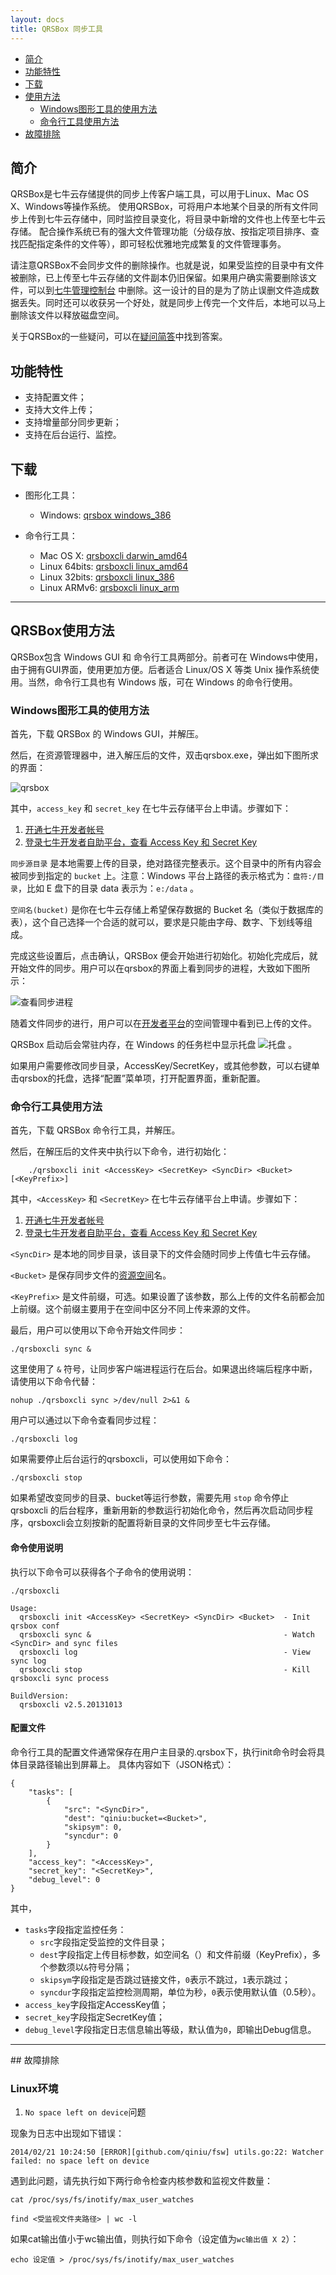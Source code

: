 ```yaml
---
layout: docs
title: QRSBox 同步工具
---
```



- [简介](#intro)
- [功能特性](#feature)
- [下载](#download)
- [使用方法](#usage)
    - [Windows图形工具的使用方法](#usage-gui)
    - [命令行工具使用方法](#usage-cmd)
- [故障排除](#failures)

<a id="intro"></a>

## 简介

QRSBox是七牛云存储提供的同步上传客户端工具，可以用于Linux、Mac OS X、Windows等操作系统。
使用QRSBox，可将用户本地某个目录的所有文件同步上传到七牛云存储中，同时监控目录变化，将目录中新增的文件也上传至七牛云存储。
配合操作系统已有的强大文件管理功能（分级存放、按指定项目排序、查找匹配指定条件的文件等），即可轻松优雅地完成繁复的文件管理事务。

请注意QRSBox不会同步文件的删除操作。也就是说，如果受监控的目录中有文件被删除，已上传至七牛云存储的文件副本仍旧保留。如果用户确实需要删除该文件，可以到[七牛管理控制台](https://portal.qiniu.com/) 中删除。这一设计的目的是为了防止误删文件造成数据丢失。同时还可以收获另一个好处，就是同步上传完一个文件后，本地可以马上删除该文件以释放磁盘空间。

关于QRSBox的一些疑问，可以在[疑问简答](http://kb.qiniu.com/537ps105)中找到答案。

<a id="feature"></a>

## 功能特性

- 支持配置文件；
- 支持大文件上传；
- 支持增量部分同步更新；
- 支持在后台运行、监控。

<a id="download"></a>

## 下载

- 图形化工具：
    - Windows: [qrsbox windows_386](http://devtools.qiniu.io/qiniu-devtools-windows_386-current.zip)

- 命令行工具：
    - Mac OS X: [qrsboxcli darwin_amd64](http://devtools.qiniu.io/qiniu-devtools-darwin_amd64-current.tar.gz)
    - Linux 64bits: [qrsboxcli linux_amd64](http://devtools.qiniu.io/qiniu-devtools-linux_amd64-current.tar.gz)
    - Linux 32bits: [qrsboxcli linux_386](http://devtools.qiniu.io/qiniu-devtools-linux_386-current.tar.gz)
    - Linux ARMv6: [qrsboxcli linux_arm](http://devtools.qiniu.io/qiniu-devtools-linux_arm-current.tar.gz)

---

<a id="usage"></a>

## QRSBox使用方法

QRSBox包含 Windows GUI 和 命令行工具两部分。前者可在 Windows中使用，由于拥有GUI界面，使用更加方便。后者适合 Linux/OS X 等类 Unix 操作系统使用。当然，命令行工具也有 Windows 版，可在 Windows 的命令行使用。

<a id="usage-gui"></a>

### Windows图形工具的使用方法

首先，下载 QRSBox 的 Windows GUI，并解压。

然后，在资源管理器中，进入解压后的文件，双击qrsbox.exe，弹出如下图所求的界面：

<div class="imgwrap"><img src="img/qrsbox-demo.png" alt="qrsbox"/></div>

其中，`access_key` 和 `secret_key` 在七牛云存储平台上申请。步骤如下：

1. [开通七牛开发者帐号](https://portal.qiniu.com/signup)
1. [登录七牛开发者自助平台，查看 Access Key 和 Secret Key](https://portal.qiniu.com/setting/key)

`同步源目录` 是本地需要上传的目录，绝对路径完整表示。这个目录中的所有内容会被同步到指定的 `bucket` 上。注意：Windows 平台上路径的表示格式为：`盘符:/目录`，比如 E 盘下的目录 data 表示为：`e:/data` 。

`空间名(bucket)` 是你在七牛云存储上希望保存数据的 Bucket 名（类似于数据库的表），这个自己选择一个合适的就可以，要求是只能由字母、数字、下划线等组成。

完成这些设置后，点击确认，QRSBox 便会开始进行初始化。初始化完成后，就开始文件的同步。用户可以在qrsbox的界面上看到同步的进程，大致如下图所示：

![查看同步进程](img/qrsbox-sync.png)

随着文件同步的进行，用户可以在[开发者平台](https://portal.qiniu.com/)的空间管理中看到已上传的文件。

QRSBox 启动后会常驻内存，在 Windows 的任务栏中显示托盘 ![托盘](img/qrsbox-icon.png) 。

如果用户需要修改同步目录，AccessKey/SecretKey，或其他参数，可以右键单击qrsbox的托盘，选择“配置”菜单项，打开配置界面，重新配置。

<a id="usage-cmd"></a>

### 命令行工具使用方法

首先，下载 QRSBox 命令行工具，并解压。

然后，在解压后的文件夹中执行以下命令，进行初始化：

```
    ./qrsboxcli init <AccessKey> <SecretKey> <SyncDir> <Bucket> [<KeyPrefix>]
```

其中，`<AccessKey>` 和 `<SecretKey>` 在七牛云存储平台上申请。步骤如下：

1. [开通七牛开发者帐号](https://portal.qiniu.com/signup)
1. [登录七牛开发者自助平台，查看 Access Key 和 Secret Key](https://portal.qiniu.com/setting/key)

`<SyncDir>` 是本地的同步目录，该目录下的文件会随时同步上传值七牛云存储。

`<Bucket>` 是保存同步文件的[资源空间](http://docs.qiniu.com/api/v6/terminology.html#Bucket)名。

`<KeyPrefix>` 是文件前缀，可选。如果设置了该参数，那么上传的文件名前都会加上前缀。这个前缀主要用于在空间中区分不同上传来源的文件。

最后，用户可以使用以下命令开始文件同步：

```
./qrsboxcli sync &
```

这里使用了 `&` 符号，让同步客户端进程运行在后台。如果退出终端后程序中断，请使用以下命令代替：

```
nohup ./qrsboxcli sync >/dev/null 2>&1 &
```

用户可以通过以下命令查看同步过程：

```
./qrsboxcli log
```

如果需要停止后台运行的qrsboxcli，可以使用如下命令：

```
./qrsboxcli stop
```

如果希望改变同步的目录、bucket等运行参数，需要先用 `stop` 命令停止 qrsboxcli 的后台程序，重新用新的参数运行初始化命令，然后再次启动同步程序，qrsboxcli会立刻按新的配置将新目录的文件同步至七牛云存储。

#### 命令使用说明

执行以下命令可以获得各个子命令的使用说明：

```
./qrsboxcli

Usage:
  qrsboxcli init <AccessKey> <SecretKey> <SyncDir> <Bucket>  - Init qrsbox conf
  qrsboxcli sync &                                           - Watch <SyncDir> and sync files
  qrsboxcli log                                              - View sync log
  qrsboxcli stop                                             - Kill qrsboxcli sync process

BuildVersion:
  qrsboxcli v2.5.20131013
```

#### 配置文件

命令行工具的配置文件通常保存在用户主目录的.qrsbox下，执行init命令时会将具体目录路径输出到屏幕上。
具体内容如下（JSON格式）：

```
{
    "tasks": [
        {
            "src": "<SyncDir>",
            "dest": "qiniu:bucket=<Bucket>",
            "skipsym": 0,
            "syncdur": 0
        }
    ],
    "access_key": "<AccessKey>",
    "secret_key": "<SecretKey>",
    "debug_level": 0
}
```

其中，

- `tasks`字段指定监控任务：
    - `src`字段指定受监控的文件目录；
    - `dest`字段指定上传目标参数，如空间名（<Bucket>）和文件前缀（KeyPrefix），多个参数须以`&`符号分隔；
    - `skipsym`字段指定是否跳过链接文件，`0`表示不跳过，`1`表示跳过；
    - `syncdur`字段指定监控检测周期，单位为秒，`0`表示使用默认值（0.5秒）。
- `access_key`字段指定AccessKey值；
- `secret_key`字段指定SecretKey值；
- `debug_level`字段指定日志信息输出等级，默认值为`0`，即输出Debug信息。

---

<a id="failures">
## 故障排除

### Linux环境

1. `No space left on device`问题

现象为日志中出现如下错误：

```
2014/02/21 10:24:50 [ERROR][github.com/qiniu/fsw] utils.go:22: Watcher failed: no space left on device
```

遇到此问题，请先执行如下两行命令检查内核参数和监视文件数量：

```
cat /proc/sys/fs/inotify/max_user_watches

find <受监视文件夹路径> | wc -l
```

如果cat输出值小于wc输出值，则执行如下命令（设定值为`wc输出值 X 2`）：

```
echo 设定值 > /proc/sys/fs/inotify/max_user_watches
```
